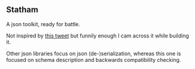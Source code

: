 ## Statham

A json toolkit, ready for battle.

Not inspired by [this tweet](https://x.com/supabase/status/1802725436675211526?t=7ynINgqIO8N0_VxHTE511Q&s=08) but funnily enough I cam across it while building it.

Other json libraries focus on json (de-)serialization, whereas this one is focused on schema description and backwards compatibility checking.
